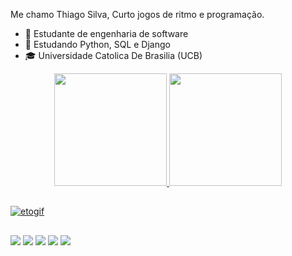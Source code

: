 Me chamo Thiago Silva, Curto jogos de ritmo e programação.
 
- 🔭 Estudante de engenharia de software
- 🌱 Estudando Python, SQL e Django
- 🎓 Universidade Catolica De Brasilia (UCB)

 
 
 
<div align="center">
  <a href="https://github.com/Wooggi1">
  <img height="180em" src="https://github-readme-stats.vercel.app/api?username=Wooggi1&show_icons=true&theme=dracula&include_all_commits=true&count_private=true"/>
  <img height="180em" src="https://github-readme-stats.vercel.app/api/top-langs/?username=Wooggi1&layout=compact&langs_count=7&theme=dracula"/>
</div>



##
 
 
![etogif](https://user-images.githubusercontent.com/86689822/229072867-53200424-b844-4dee-88a9-d76dc0c5862b.gif)





   ##
   
  <a href="https://youtube.com/@wooggi3891" target="_blank"><img src="https://img.shields.io/badge/YouTube-FF0000?style=for-the-badge&logo=youtube&logoColor=white" target="_blank"></a>
  <a href="https://instagram.com/thiag0_w6" target="_blank"><img src="https://img.shields.io/badge/-Instagram-%23E4405F?style=for-the-badge&logo=instagram&logoColor=white" target="_blank"></a>
  <a href = "mailto:thiago2b9s@gmail.com"><img src="https://img.shields.io/badge/-Gmail-%23333?style=for-the-badge&logo=gmail&logoColor=white" target="_blank"></a>
  <a href="https://www.linkedin.com/in/thiago-silva-6ab847245" target="_blank"><img src="https://img.shields.io/badge/-LinkedIn-%230077B5?style=for-the-badge&logo=linkedin&logoColor=white" target="_blank"></a>
<a href="https://discord.gg/430455866496385044" target="_blank"><img src="https://img.shields.io/badge/Discord-7289DA?style=for-the-badge&logo=discord&logoColor=white" target="_blank"></a> 
